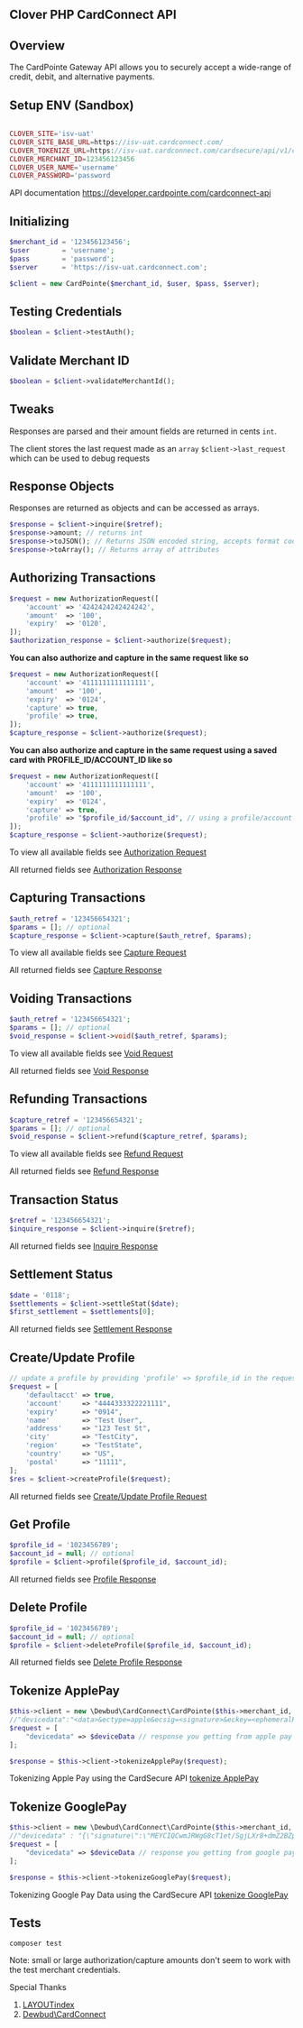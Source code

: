 ## Clover PHP CardConnect API

## Overview 
The CardPointe Gateway API allows you to securely accept a wide-range of credit, debit, and alternative payments.  

## Setup ENV (Sandbox)
```php

CLOVER_SITE='isv-uat'
CLOVER_SITE_BASE_URL=https://isv-uat.cardconnect.com/
CLOVER_TOKENIZE_URL=https://isv-uat.cardconnect.com/cardsecure/api/v1/ccn/tokenize
CLOVER_MERCHANT_ID=123456123456
CLOVER_USER_NAME='username'
CLOVER_PASSWORD='password

```

API documentation  https://developer.cardpointe.com/cardconnect-api
## Initializing
```php
$merchant_id = '123456123456';
$user        = 'username';
$pass        = 'password';
$server      = 'https://isv-uat.cardconnect.com';

$client = new CardPointe($merchant_id, $user, $pass, $server);
```

## Testing Credentials
```php
$boolean = $client->testAuth();
```

## Validate Merchant ID
```php
$boolean = $client->validateMerchantId();
```

## Tweaks
Responses are parsed and their amount fields are returned in cents ```int```.

The client stores the last request made as an ```array``` ```$client->last_request``` which can be used to debug requests

## Response Objects
Responses are returned as objects and can be accessed as arrays.
```php
$response = $client->inquire($retref);
$response->amount; // returns int
$response->toJSON(); // Returns JSON encoded string, accepts format codes (JSON_PRETTY_PRINT, etc)
$response->toArray(); // Returns array of attributes
```

## Authorizing Transactions
```php
$request = new AuthorizationRequest([
    'account' => '4242424242424242',
    'amount'  => '100',
    'expiry'  => '0120',
]);
$authorization_response = $client->authorize($request);
```

**You can also authorize and capture in the same request like so**
```php
$request = new AuthorizationRequest([
    'account' => '4111111111111111',
    'amount'  => '100',
    'expiry'  => '0124',
    'capture' => true,
    'profile' => true,
]);
$capture_response = $client->authorize($request);
```

**You can also authorize and capture in the same request using a saved card with PROFILE_ID/ACCOUNT_ID like so**
```php
$request = new AuthorizationRequest([
    'account' => '4111111111111111',
    'amount'  => '100',
    'expiry'  => '0124',
    'capture' => true,
    'profile' => "$profile_id/$account_id", // using a profile/account
]);
$capture_response = $client->authorize($request);
```

To view all available fields see [Authorization Request](https://developer.cardconnect.com/cardconnect-api#authorization-request)

All returned fields see [Authorization Response](https://developer.cardconnect.com/cardconnect-api#authorization-response)

## Capturing Transactions
```php
$auth_retref = '123456654321';
$params = []; // optional
$capture_response = $client->capture($auth_retref, $params);
```
To view all available fields see [Capture Request](https://developer.cardconnect.com/cardconnect-api#capture-request)

All returned fields see [Capture Response](https://developer.cardconnect.com/cardconnect-api#capture-response)

## Voiding Transactions
```php
$auth_retref = '123456654321';
$params = []; // optional
$void_response = $client->void($auth_retref, $params);
```
To view all available fields see [Void Request](https://developer.cardconnect.com/cardconnect-api#void-request)

All returned fields see [Void Response](https://developer.cardconnect.com/cardconnect-api#void-response)

## Refunding Transactions
```php
$capture_retref = '123456654321';
$params = []; // optional
$void_response = $client->refund($capture_retref, $params);
```
To view all available fields see [Refund Request](https://developer.cardconnect.com/cardconnect-api#refund-request)

All returned fields see [Refund Response](https://developer.cardconnect.com/cardconnect-api#refund-response)

## Transaction Status
```php
$retref = '123456654321';
$inquire_response = $client->inquire($retref);
```
All returned fields see [Inquire Response](https://developer.cardconnect.com/cardconnect-api#inquire-response)

## Settlement Status
```php
$date = '0118';
$settlements = $client->settleStat($date);
$first_settlement = $settlements[0];
```
All returned fields see [Settlement Response](https://developer.cardconnect.com/cardconnect-api#settlement-response)

## Create/Update Profile
```php
// update a profile by providing 'profile' => $profile_id in the request
$request = [
    'defaultacct' => true,
    'account'     => "4444333322221111",
    'expiry'      => "0914",
    'name'        => "Test User",
    'address'     => "123 Test St",
    'city'        => "TestCity",
    'region'      => "TestState",
    'country'     => "US",
    'postal'      => "11111",
];
$res = $client->createProfile($request);
```
All returned fields see [Create/Update Profile Request](https://developer.cardconnect.com/cardconnect-api?lang=php#create-update-profile-response)

## Get Profile
```php
$profile_id = '1023456789';
$account_id = null; // optional
$profile = $client->profile($profile_id, $account_id);
```
All returned fields see [Profile Response](https://developer.cardconnect.com/cardconnect-api?lang=php#get-profile-response)

## Delete Profile
```php
$profile_id = '1023456789';
$account_id = null; // optional
$profile = $client->deleteProfile($profile_id, $account_id);
```
All returned fields see [Delete Profile Response](https://developer.cardconnect.com/cardconnect-api?lang=php#delete-profile-response)


##  Tokenize ApplePay
```php
$this->client = new \Dewbud\CardConnect\CardPointe($this->merchant_id, $this->user, $this->pass, $this->server, $this->currency, true);
//"devicedata":"<data>&ectype=apple&ecsig=<signature>&eckey=<ephemeralPublicKey>&ectid=<transactionId>&echash=<applicationDataHash>&ecpublickeyhash=<publicKeyHash>"
$request = [
    "devicedata" => $deviceData // response you getting from apple pay authorized 
];

$response = $this->client->tokenizeApplePay($request);
```
Tokenizing Apple Pay using the CardSecure API [tokenize ApplePay](https://developer.cardpointe.com/guides/apple-pay#integrating-apple-pay-using-the-cardSecure-api)


##  Tokenize GooglePay
```php
$this->client = new \Dewbud\CardConnect\CardPointe($this->merchant_id, $this->user, $this->pass, $this->server, $this->currency, true);
//"devicedata" : "{\"signature\":\"MEYCIQCwmJRWgG8cT1et/SgjLXr8+dmZ2BZpiLEg/T474g2NZAIhAKVmDiozWuQoPED7qaGNDyoYslL2YzHSFM724Md89+33\",\"intermediateSigningKey\":{\"signedKey\":\"{\\\"keyValue\\\":\\\"MFkwEwYHKoZIzj0CAQYIKoZIzj0DAQcDQgAEgY3czp0xq5QW3NTQgYvmDJ2i+Oj3YtFwfXHed6ZjtDIju/FkfPIT66AOAAEIe2UqS8dTL/AZkM98KAp4LdekAQ\\\\u003d\\\\u003d\\\",\\\"keyExpiration\\\":\\\"1585761306143\\\"}\",\"signatures\":[\"MEYCIQDb+LBzB21jEBRr0r/RqH6QDoYWqpcY5nJFdFKIpNmB5QIhAN3RdiHK0bl6kBigXnIe8qUEnrGqdC6q5NQWJHwEhF12\"]},\"protocolVersion\":\"ECv2\",\"signedMessage\":\"{\\\"encryptedMessage\\\":\\\"mJVt1VLA/CJMosu8s/C3ixVgNHW3ZuJSBx4mSU8HbQtB1Ll9jV0jgeSZ9CVnmCr9w9RiPKvdo1mJGz69aNky4oYMKt/2gUWsRDMKf0LOktjYQ9kLUpyJvkX5YGrwkeL12qUceIYcMX84L+tlV+FVVfhCcxsDNWKnKSxqzP5/KAN3is6YQ5YnTxfz7xEVXTFoAHv78XBowQq2GSioK7uV2MubHO+o5+G5+i/OJBNMsZevM27nE8gO5OQUOugkX7/cLbFHYlvJEpy7rWHj7yUV9r7eeji2uC0cKorOGdgoFjY6Hax8gtwiBJM56TlkChOA6JI8e3pO5a3r+ZkSMB95c/lAOSbesush02KNvIAKan5A6435mQ7VnQK3FJcX3s7cGO0yP2FHnbki+Oewzfoix1tNg1WuNiPXk2Cn1IM4cvk+GErEqDG1Uqh1KGb/P4F/bBDtwiqKR8FP/1dIVtgj8gi/sRG55Nm+SfRIprXv3g\\\\u003d\\\\u003d\\\",\\\"ephemeralPublicKey\\\":\\\"BK9KRSzyuwWyy9LUh2S2ue7M02xheyVtn42plZb6bp0EhZUyu0iL0QsvDsczs2fPGtJ3h0GsC9NE1Oa0BbMoIHs\\\\u003d\\\",\\\"tag\\\":\\\"KVHidXy9urg15Sjw/DeibMgxuqw73VajbEN/NZ7YEik\\\\u003d\\\"}\"}"
$request = [
    "devicedata" => $deviceData // response you getting from google pay authorized 
];

$response = $this->client->tokenizeGooglePay($request);
```
Tokenizing Google Pay Data using the CardSecure API [tokenize GooglePay](https://developer.cardpointe.com/guides/google-pay#integrating-the-google-pay-api)


## Tests
```composer test```

Note: small or large authorization/capture amounts don't seem to work with the test merchant credentials.

Special Thanks

1) [LAYOUTindex](https://www.layoutindex.co.uk/)
2) [Dewbud\CardConnect](https://github.com/Dewbud)

